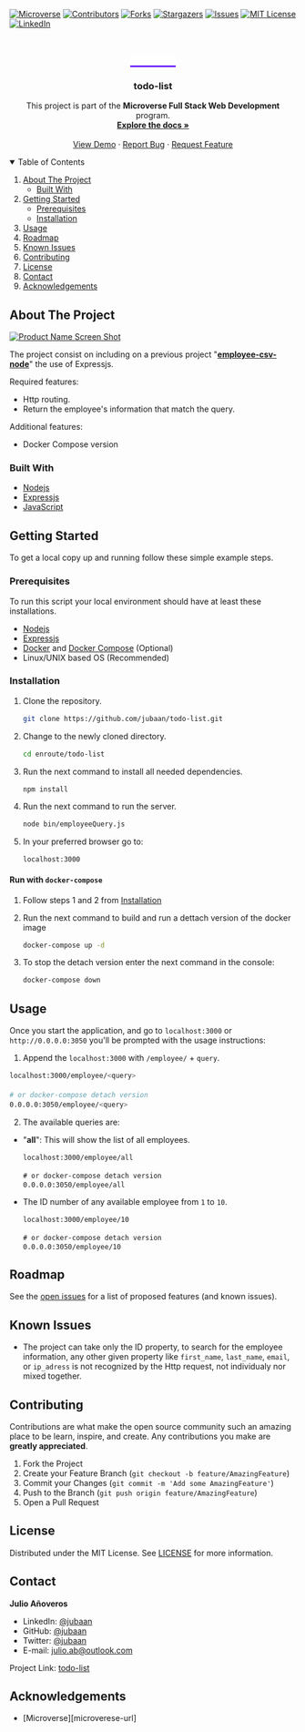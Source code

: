 [![Microverse][microverse-shield]][microverse-url]
[![Contributors][contributors-shield]][contributors-url]
[![Forks][forks-shield]][forks-url]
[![Stargazers][stars-shield]][stars-url]
[![Issues][issues-shield]][issues-url]
[![MIT License][license-shield]][license-url]
[![LinkedIn][linkedin-shield]][linkedin-url]

<br />
<p align="center">
  <a href="https://www.microverse.org/?grsf=kfm2ej" style="background-color: #6F23FF">
    <img src="./images/microverse.png" alt="Logo" width="80px" height="20px">
  </a>

  <h3 align="center">todo-list</h3>

  <p align="center">
  This project is part of the <b>Microverse Full Stack Web Development</b> program.
    <br />
    <a href="https://github.com/jubaan/todo-list"><strong>Explore the docs »</strong></a>
    <br />
    <br />
    <a href="#">View Demo</a>
    ·
    <a href="https://github.com/jubaan/todo-list/issues">Report Bug</a>
    ·
    <a href="https://github.com/jubaan/todo-list/issues">Request Feature</a>
  </p>
</p>

<!-- TABLE OF CONTENTS -->
<details open="open">
  <summary>Table of Contents</summary>
  <ol>
    <li>
      <a href="#about-the-project">About The Project</a>
      <ul>
        <li><a href="#built-with">Built With</a></li>
      </ul>
    </li>
    <li>
      <a href="#getting-started">Getting Started</a>
      <ul>
        <li><a href="#prerequisites">Prerequisites</a></li>
        <li><a href="#installation">Installation</a></li>
      </ul>
    </li>
    <li><a href="#usage">Usage</a></li>
    <li><a href="#roadmap">Roadmap</a></li>
    <li><a href="#known-issues">Known Issues</a></li>
    <li><a href="#contributing">Contributing</a></li>
    <li><a href="#license">License</a></li>
    <li><a href="#contact">Contact</a></li>
    <li><a href="#acknowledgements">Acknowledgements</a></li>
  </ol>
</details>

<!-- ABOUT THE PROJECT -->
## About The Project

[![Product Name Screen Shot][product-screenshot]](https://repl.it/@jubaan/todo-list)

The project consist on including on a previous project "**[employee-csv-node](https://www.github.com/jubaan/employee-cvs-node)**"
  the use of Expressjs.

Required features:
- Http routing.
- Return the employee's information that match the query.

Additional features:
- Docker Compose version

### Built With

* [Nodejs](https://nodejs.dev)
* [Expressjs](https://expressjs.com)
* [JavaScript](https://www.javascript.com)

<!-- GETTING STARTED -->
## Getting Started

To get a local copy up and running follow these simple example steps.

### Prerequisites

To run this script your local environment should have at least these
installations.
* [Nodejs](https://nodejs.dev)
* [Expressjs](https://expressjs.com)
* [Docker](https://www.docker.com) and [Docker Compose](https://docs.docker.com/compose/) (Optional)
* Linux/UNIX based OS (Recommended)

### Installation

1. Clone the repository.
   ```sh
   git clone https://github.com/jubaan/todo-list.git
   ```
2. Change to the newly cloned directory.
   ```sh
   cd enroute/todo-list
   ```
3. Run the next command to install all needed dependencies.
   ```sh
   npm install
   ```
4. Run the next command to run the server.
   ```sh
   node bin/employeeQuery.js
   ```
5. In your preferred browser go to:
   ```
   localhost:3000
   ```

#### Run with `docker-compose`

1. Follow steps 1 and 2 from <a href="#installation">Installation</a>

2. Run the next command to build and run a dettach version of the docker image
   ```sh
   docker-compose up -d
   ```

3. To stop the detach version enter the next command in the console:
   ```sh
   docker-compose down
   ```

<!-- USAGE EXAMPLES -->
## Usage

Once you start the application, and go to `localhost:3000` or `http://0.0.0.0:3050` 
you'll be prompted with the usage instructions:

1. Append the `localhost:3000` with `/employee/` + `query`.
  ```sh
  localhost:3000/employee/<query>
  
  # or docker-compose detach version
  0.0.0.0:3050/employee/<query>
  ```
2. The available queries are:
  - "**all**": This will show the list of all employees.
    ```
    localhost:3000/employee/all
    
    # or docker-compose detach version
    0.0.0.0:3050/employee/all
    ```
  - The ID number of any available employee from `1` to `10`.
    ```
    localhost:3000/employee/10
    
    # or docker-compose detach version
    0.0.0.0:3050/employee/10
    ```

<!-- ROADMAP -->
## Roadmap

See the [open issues](https://github.com/jubaan/todo-list/issues) for a list of proposed features (and known issues).

<!-- KNOWN ISSUES -->
## Known Issues

- The project can take only the ID property, to search for the employee
    information, any other given property like `first_name`, `last_name`,
    `email`, or `ip_adress` is not recognized by the Http request, not
    individualy nor mixed together.

<!-- CONTRIBUTING -->
## Contributing

Contributions are what make the open source community such an amazing place to 
be learn, inspire, and create. Any contributions you make are 
**greatly appreciated**.

1. Fork the Project
2. Create your Feature Branch (`git checkout -b feature/AmazingFeature`)
3. Commit your Changes (`git commit -m 'Add some AmazingFeature'`)
4. Push to the Branch (`git push origin feature/AmazingFeature`)
5. Open a Pull Request

<!-- LICENSE -->
## License

Distributed under the MIT License. See [LICENSE](https://github.com/jubaan/todo-list/blob/todo-list/MIT_LICENSE.md) for more information.

<!-- CONTACT -->
## Contact

**Julio Añoveros** 

- LinkedIn: [@jubaan](https://www.linkedin.com/in/jubaan)
- GitHub:   [@jubaan](https://www.github.com/jubaan)
- Twitter:   [@jubaan](https://www.twitter.com/AnoverosJulio)
- E-mail:   julio.ab@outlook.com

Project Link: [todo-list](https://github.com/jubaan/tod-list)

<!-- ACKNOWLEDGEMENTS -->
## Acknowledgements
* [Microverse][microverese-url]

<!-- MARKDOWN LINKS & IMAGES -->
<!-- https://www.markdownguide.org/basic-syntax/#reference-style-links -->
[microverse-shield]: https://img.shields.io/badge/-microverse-%236F23FF?style=for-the-badge
[microverse-url]: https://www.microverse.org/?grsf=kfm2ej
[contributors-shield]: https://img.shields.io/github/contributors/jubaan/todo-list.svg?style=for-the-badge
[contributors-url]: https://github.com/jubaan/todo-list/graphs/contributors
[forks-shield]: https://img.shields.io/github/forks/jubaan/todo-list.svg?style=for-the-badge
[forks-url]: https://github.com/jubaan/todo-list/network/members
[stars-shield]: https://img.shields.io/github/stars/jubaan/todo-list.svg?style=for-the-badge
[stars-url]: https://github.com/jubaan/todo-list/stargazers
[issues-shield]: https://img.shields.io/github/issues/jubaan/todo-list.svg?style=for-the-badge
[issues-url]: https://github.com/jubaan/todo-list/issues
[license-shield]: https://img.shields.io/badge/license-MIT-orange?style=for-the-badge
[license-url]: https://github.com/jubaan/todo-list/blob/main/LICENSE.md
[linkedin-shield]: https://img.shields.io/badge/-LinkedIn-black.svg?style=for-the-badge&logo=linkedin&colorB=555
[linkedin-url]: https://linkedin.com/in/jubaan
[product-screenshot]: ./images/screenshot.png
